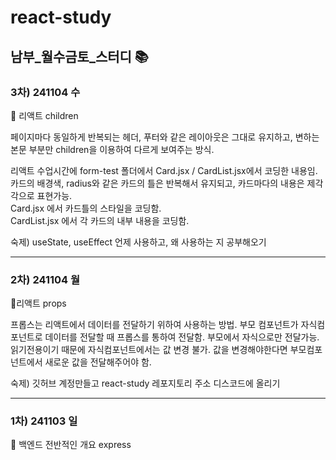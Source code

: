 # react-study
## 남부_월수금토_스터디 📚

### 3차) 241104 수
📗 리액트 children

페이지마다 동일하게 반복되는 헤더, 푸터와 같은 레이아웃은 그대로 유지하고,
변하는 본문 부분만 children을 이용하여 다르게 보여주는 방식.

리액트 수업시간에 form-test 폴더에서 Card.jsx / CardList.jsx에서 코딩한 내용임. 카드의 배경색, radius와 같은 카드의 틀은 반복해서 유지되고, 카드마다의 내용은 제각각으로 표현가능.   
 Card.jsx 에서 카드틀의 스타일을 코딩함.   
 CardList.jsx 에서 각 카드의 내부 내용을 코딩함.   

숙제) useState, useEffect 언제 사용하고, 왜 사용하는 지 공부해오기

---
### 2차) 241104 월
📗리액트 props

프롭스는 리액트에서 데이터를 전달하기 위하여 사용하는 방법.
부모 컴포넌트가 자식컴포넌트로 데이터를 전달할 때 프롭스를 통하여 전달함. 부모에서 자식으로만 전달가능. 
읽기전용이기 때문에 자식컴포넌트에서는 값 변경 불가. 값을 변경해야한다면 부모컴포넌트에서 새로운 값을 전달해주어야 함.

숙제) 깃허브 계정만들고 react-study 레포지토리 주소 디스코드에 올리기

---
### 1차) 241103 일
📘 백엔드 전반적인 개요
express
